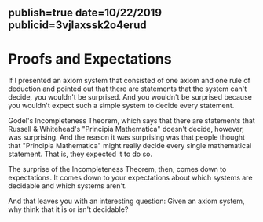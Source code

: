 publish=true
date=10/22/2019
publicid=3vjlaxssk2o4erud
---
# Proofs and Expectations

If I presented an axiom system that consisted of one axiom and one rule of deduction and pointed out that there are statements that the system can't decide, you wouldn't be surprised. And you wouldn't be surprised because you wouldn't expect such a simple system to decide every statement.

Godel's Incompleteness Theorem, which says that there are statements that Russell & Whitehead's "Principia Mathematica" doesn't decide, however, was surprising. And the reason it was surprising was that people thought that "Principia Mathematica" might really decide every single mathematical statement. That is, they expected it to do so.

The surprise of the Incompleteness Theorem, then, comes down to expectations. It comes down to your expectations about which systems are decidable and which systems aren't.

And that leaves you with an interesting question: Given an axiom system, why think that it is or isn't decidable?
